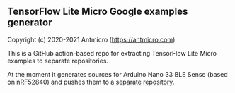 ## TensorFlow Lite Micro Google examples generator

Copyright (c) 2020-2021 Antmicro (https://antmicro.com)

This is a GitHub action-based repo for extracting TensorFlow Lite Micro examples to separate repositories.

At the moment it generates sources for Arduino Nano 33 BLE Sense (based on nRF52840) and pushes them to a [separate repository](https://github.com/antmicro/tensorflow-arduino-examples/).
